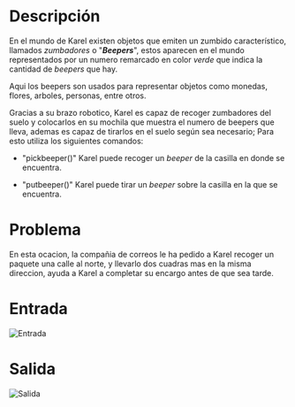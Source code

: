 # Descripción

En el mundo de Karel existen objetos que emiten un zumbido característico, llamados *zumbadores* o
"***Beepers***", estos aparecen en el mundo representados por un numero remarcado en color *verde* que indica la cantidad de *beepers* que hay.

Aqui los beepers son usados para representar objetos como monedas, flores, arboles, personas, entre otros.

Gracias a su brazo robotico, Karel es capaz de recoger zumbadores del suelo y colocarlos en su mochila que muestra el numero de beepers que lleva, ademas es capaz de tirarlos en el suelo según sea necesario; Para esto utiliza los siguientes comandos:

 - "pickbeeper()" Karel puede recoger un *beeper*
    de la casilla en donde se encuentra.

 - "putbeeper()" Karel puede tirar un *beeper* sobre la casilla en la que se encuentra.

# Problema

En esta ocacion, la compañia de correos le ha pedido a Karel recoger un paquete una calle al norte, y llevarlo dos cuadras mas en la misma direccion, ayuda a Karel a completar su encargo antes de que sea tarde.

# Entrada

![Entrada](entrada.png)

# Salida

![Salida](salida.png)
